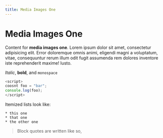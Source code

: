 ```yaml
---
title: Media Images One
---
```


# Media Images One

Content for **media images one**. Lorem ipsum dolor sit amet, consectetur adipisicing elit. Error doloremque omnis animi, eligendi magni a voluptatum, vitae, consequuntur rerum illum odit fugit assumenda rem dolores inventore iste reprehenderit maxime! Iusto.

*Italic*, **bold**, and `monospace`

```js
<script>
coosnt foo = "bar";
console.log(foo);
</script>

```

Itemized lists look like:

    * this one
    * that one
    * the other one

> Block quotes are
> written like so,